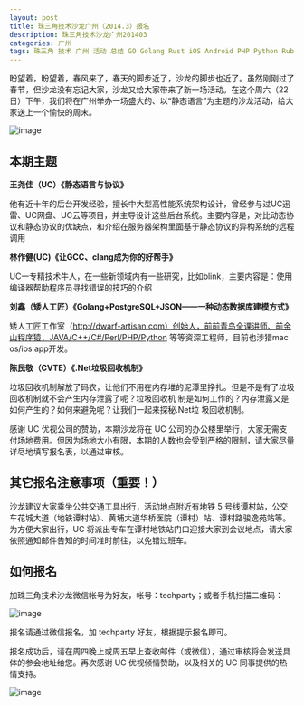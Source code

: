 ```yaml
---
layout: post
title: 珠三角技术沙龙广州（2014.3）报名
description: 珠三角技术沙龙广州201403
categories: 广州
tags: 珠三角 技术 广州 活动 总结 GO Golang Rust iOS Android PHP Python Ruby Rails Java MongoDB Redis PostgreSQL Linux, OSX, 静态语言, CPP, C
---
```


盼望着，盼望着，春风来了，春天的脚步近了，沙龙的脚步也近了。虽然刚刚过了春节，但沙龙没有忘记大家，沙龙又给大家带来了新一场活动。在这个周六（22 日）下午，我们将在广州举办一场盛大的、以“静态语言”为主题的沙龙活动，给大家送上一个愉快的周末。

![image](http://ww3.sinaimg.cn/large/61c18847gw1e9tzp1s1r3j20dp09ldhe.jpg)

## 本期主题

**王尧佳（UC）《静态语言与协议》**

他有近十年的后台开发经验，擅长中大型高性能系统架构设计，曾经参与过UC迅雷、UC网盘、UC云等项目，并主导设计这些后台系统。主要内容是，对比动态协议和静态协议的优缺点，和介绍在服务器架构里面基于静态协议的异构系统的远程调用
 
**林作健(UC)《让GCC、clang成为你的好帮手》**

UC一专精技术牛人，在一些新领域内有一些研究，比如blink，主要内容是：使用编译器帮助程序员寻找错误的技巧的介绍

**刘鑫（矮人工匠）《Golang+PostgreSQL+JSON——一种动态数据库建模方式》**

矮人工匠工作室（http://dwarf-artisan.com）创始人，前前青鸟全课讲师、前金山程序猿，JAVA/C++/C#/Perl/PHP/Python 等等资深工程师，目前也涉猎mac os/ios app开发。

**陈民敬（CVTE）《.Net垃圾回收机制》**

垃圾回收机制解放了码农，让他们不用在内存堆的泥潭里挣扎。但是不是有了垃圾回收机制就不会产生内存泄露了呢？垃圾回收机 制是如何工作的？内存泄露又是如何产生的？如何来避免呢？让我们一起来探秘.Net垃 圾回收机制。


感谢 UC 优视公司的赞助，本期沙龙将在 UC 公司的办公楼里举行，大家无需支付场地费用。但因为场地大小有限，本期的人数也会受到严格的限制，请大家尽量详尽地填写报名表，以通过审核。

## 其它报名注意事项（重要！）

沙龙建议大家乘坐公共交通工具出行，活动地点附近有地铁 5 号线谭村站，公交车花城大道（地铁谭村站）、黄埔大道华桥医院（谭村）站、谭村路骏逸苑站等。
为方便大家出行，UC 将派出专车在谭村地铁站门口迎接大家到会议地点，请大家依照通知邮件告知的时间准时前往，以免错过班车。

## 如何报名

加珠三角技术沙龙微信帐号为好友，帐号：techparty；或者手机扫描二维码：

![image](http://ww1.sinaimg.cn/large/61c18847gw1e9tzpizmjsj208c08cjs1.jpg)

报名请通过微信报名，加 techparty 好友，根据提示报名即可。

报名成功后，请在周四晚上或周五早上查收邮件（或微信），通过审核将会发送具体的参会地址给您。再次感谢 UC 优视倾情赞助，以及相关的 UC 同事提供的热情支持。

![image](http://ww1.sinaimg.cn/large/61c18847gw1e9tzprzok5j20b409ijru.jpg)

